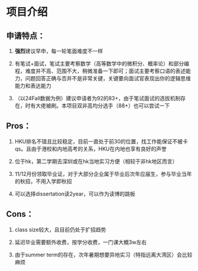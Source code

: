 # 项目介绍

## 申请特点：

1. **强烈**建议早申，每一轮笔面难度不一样

2. 有笔试+面试，笔试主要考察数学（高等数学中的微积分、概率论）和部分编程，难度并不高、范围不大，稍微准备一下即可；面试主要考察口语的表述能力，问题回答正确与否并不是非常关键，关键要向面试官表现出你的逻辑思维能力和表达能力

3. （以24Fall数据为例）建议申请者为92的83+，由于笔试面试的选拔机制存在，时有大佬被刷。本项目双非高均分选手（88+）也可以尝试一下

## Pros：

1. HKU排名不错且比较稳定，目前一直处于前30的位置，找工作能保证不被卡qs。且由于港校和内地高考的关系，HKU在内地也享有良好的声誉

2. 位于hk，第二学期去深圳或在hk当地实习方便（相较于非hk地区而言）

3. 11/12月份领取毕业证，对于大部分企业属于毕业后次年应届生，参与毕业当年的秋招，不用入学即秋招

4. 可以选择dissertation读2year，可以作为读博的跳板

## Cons：

1. class size较大，且目前仍处于扩招趋势

2. 延迟毕业需要额外收费，按学分收费，一门课大概3w左右

3. 由于summer term的存在，次年暑期想要异地实习（特指远离大湾区）会比较麻烦
